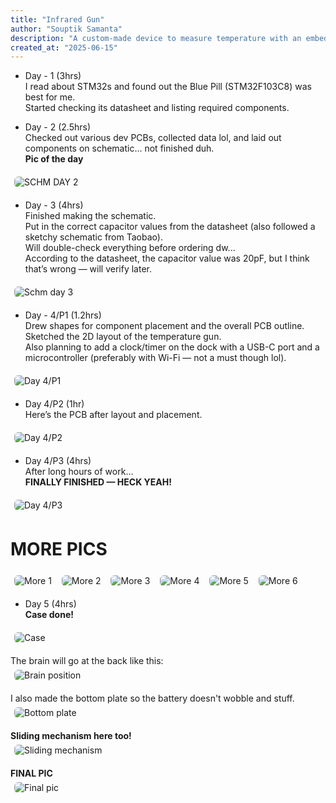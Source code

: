 ```yaml
---
title: "Infrared Gun"
author: "Souptik Samanta"
description: "A custom-made device to measure temperature with an embedded MCU"
created_at: "2025-06-15"
---
```


* Day - 1 (3hrs)  
I read about STM32s and found out the Blue Pill (STM32F103C8) was best for me.  
Started checking its datasheet and listing required components.

* Day - 2 (2.5hrs)  
Checked out various dev PCBs, collected data lol, and laid out components on schematic... not finished duh.  
**Pic of the day**  
<img src="./img/image.png" alt="SCHM DAY 2" style="border-radius: 12px; padding: 6px; max-width: 100%;">

* Day - 3 (4hrs)  
Finished making the schematic.  
Put in the correct capacitor values from the datasheet (also followed a sketchy schematic from Taobao).  
Will double-check everything before ordering dw...  
According to the datasheet, the capacitor value was 20pF, but I think that’s wrong — will verify later.  
<img src="./img/image.png" alt="Schm day 3" style="border-radius: 12px; padding: 6px; max-width: 100%;">

* Day - 4/P1 (1.2hrs)  
Drew shapes for component placement and the overall PCB outline.  
Sketched the 2D layout of the temperature gun.  
Also planning to add a clock/timer on the dock with a USB-C port and a microcontroller (preferably with Wi-Fi — not a must though lol).  
<img src="./img/image-1.png" alt="Day 4/P1" style="border-radius: 12px; padding: 6px; max-width: 100%;">

* Day 4/P2 (1hr)  
Here’s the PCB after layout and placement.  
<img src="./img/image-2.png" alt="Day 4/P2" style="border-radius: 12px; padding: 6px; max-width: 100%;">

* Day 4/P3 (4hrs)  
After long hours of work...  
**FINALLY FINISHED — HECK YEAH!**  
<img src="./img/image-9.png" alt="Day 4/P3" style="border-radius: 12px; padding: 6px; max-width: 100%;">

# MORE PICS  
<img src="./img/image-3.png" alt="More 1" style="border-radius: 12px; padding: 6px; max-width: 100%;">
<img src="./img/image-4.png" alt="More 2" style="border-radius: 12px; padding: 6px; max-width: 100%;">
<img src="./img/image-5.png" alt="More 3" style="border-radius: 12px; padding: 6px; max-width: 100%;">
<img src="./img/image-6.png" alt="More 4" style="border-radius: 12px; padding: 6px; max-width: 100%;">
<img src="./img/image-7.png" alt="More 5" style="border-radius: 12px; padding: 6px; max-width: 100%;">
<img src="./img/image-8.png" alt="More 6" style="border-radius: 12px; padding: 6px; max-width: 100%;">

* Day 5 (4hrs)  
**Case done!**  
<img src="img2/image-1.png" alt="Case" style="border-radius: 12px; padding: 6px; max-width: 100%;">

The brain will go at the back like this:  
<img src="img2/image-2.png" alt="Brain position" style="border-radius: 12px; padding: 6px; max-width: 100%;">

I also made the bottom plate so the battery doesn't wobble and stuff.  
<img src="img2/image-3.png" alt="Bottom plate" style="border-radius: 12px; padding: 6px; max-width: 100%;">

**Sliding mechanism here too!**  
<img src="img2/image-4.png" alt="Sliding mechanism" style="border-radius: 12px; padding: 6px; max-width: 100%;">

**FINAL PIC**  
<img src="img2/image-5.png" alt="Final pic" style="border-radius: 12px; padding: 6px; max-width: 100%;">
